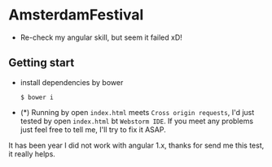 # AmsterdamFestival
- Re-check my angular skill, but seem it failed xD!

## Getting start
- install dependencies by bower

    ```
    $ bower i
    ```
- (*) Running by open `index.html` meets `Cross origin requests`, I'd just tested by open `index.html` bt `Webstorm IDE`. If you meet any problems just feel free to tell me, I'll try to fix it ASAP.


It has been year I did not work with angular 1.x, thanks for send me this test, it really helps.
